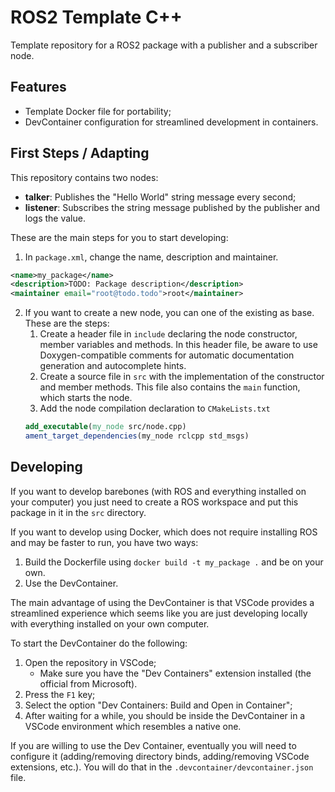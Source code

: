 # ROS2 Template C++

Template repository for a ROS2 package with a publisher and a subscriber node.

## Features
- Template Docker file for portability;
- DevContainer configuration for streamlined development in containers.

## First Steps / Adapting

This repository contains two nodes:
- **talker**: Publishes the "Hello World" string message every second;
- **listener**: Subscribes the string message published by the publisher and logs the value.

These are the main steps for you to start developing:
1. In ```package.xml```, change the name, description and maintainer.
```xml
<name>my_package</name>
<description>TODO: Package description</description>
<maintainer email="root@todo.todo">root</maintainer>
```
2. If you want to create a new node, you can one of the existing as base. These are the steps:
    1. Create a header file in ```include``` declaring the node constructor, member variables and methods. In this header file, be aware to use Doxygen-compatible comments for automatic documentation generation and autocomplete hints.
    2. Create a source file in ```src``` with the implementation of the constructor and member methods. This file also contains the ```main``` function, which starts the node.
    3. Add the node compilation declaration to ```CMakeLists.txt```
    ```cmake
    add_executable(my_node src/node.cpp)
    ament_target_dependencies(my_node rclcpp std_msgs)
    ```

## Developing

If you want to develop barebones (with ROS and everything installed on your computer) you just need to create a ROS workspace and put this package in it in the ```src``` directory.

If you want to develop using Docker, which does not require installing ROS and may be faster to run, you have two ways:
1. Build the Dockerfile using ```docker build -t my_package .``` and be on your own.
2. Use the DevContainer.

The main advantage of using the DevContainer is that VSCode provides a streamlined experience which seems like you are just developing locally with everything installed on your own computer.

To start the DevContainer do the following:
1. Open the repository in VSCode;
    - Make sure you have the \"Dev Containers\" extension installed (the official from Microsoft).
2. Press the ```F1``` key;
3. Select the option \"Dev Containers: Build and Open in Container\";
4. After waiting for a while, you should be inside the DevContainer in a VSCode environment which resembles a native one.

If you are willing to use the Dev Container, eventually you will need to configure it (adding/removing directory binds, adding/removing VSCode extensions, etc.). You will do that in the ```.devcontainer/devcontainer.json``` file.
